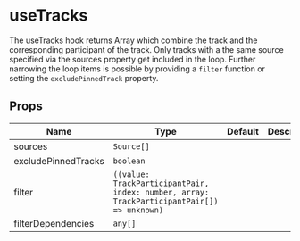 <!--
!!!! Autogenerated File !!!!
This file was created by @livekit/components-docs-gen and should not be changed manually.
The contents of this file can be replaced at any time which would lead to the loss of all manual changes.
-->

# useTracks

The useTracks hook returns Array<TrackParticipantPair> which combine the track and the corresponding participant of the track. Only tracks with a the same source specified via the sources property get included in the loop. Further narrowing the loop items is possible by providing a `filter` function or setting the `excludePinnedTrack` property.


## Props

| Name | Type | Default | Description |
| --- | --- | --- | --- |
| sources | `Source[]` |  |  |
| excludePinnedTracks | `boolean` |  |  |
| filter | `((value: TrackParticipantPair, index: number, array: TrackParticipantPair[]) => unknown)` |  |  |
| filterDependencies | `any[]` |  |  |

